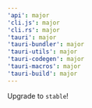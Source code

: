 ```yaml
---
'api': major
'cli.js': major
'cli.rs': major
'tauri': major
'tauri-bundler': major
'tauri-utils': major
'tauri-codegen': major
'tauri-macros': major
'tauri-build': major
---
```


Upgrade to `stable`!
